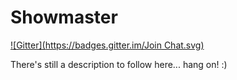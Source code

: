 Showmaster
==========
[![Gitter](https://badges.gitter.im/Join Chat.svg)](https://gitter.im/Helmi/Showmaster?utm_source=badge&utm_medium=badge&utm_campaign=pr-badge&utm_content=badge)

There's still a description to follow here... hang on! :)
